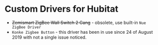 # Custom Drivers for Hubitat

* ~~Zemismart ZigBee Wall Switch 2 Gang~~ - obsolete, use built-in `Nue ZigBee Driver`
* `Konke Zigbee Button` - this driver has been in use since 24 of August 2019 with not a single issue noticed.
